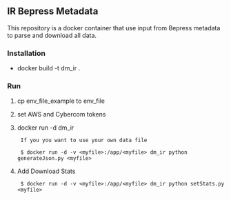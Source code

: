 ## IR Bepress Metadata

This repository is a docker container that use input from Bepress metadata to parse and download all data.


### Installation

* docker build -t dm_ir .

### Run

1. cp env_file_example to env_file
2. set AWS and Cybercom tokens

3. docker run -d dm_ir 

        If you you want to use your own data file
        
        $ docker run -d -v <myfile>:/app/<myfile> dm_ir python generateJson.py <myfile> 

4. Add Download Stats

        $ docker run -d -v <myfile>:/app/<myfile> dm_ir python setStats.py <myfile>
